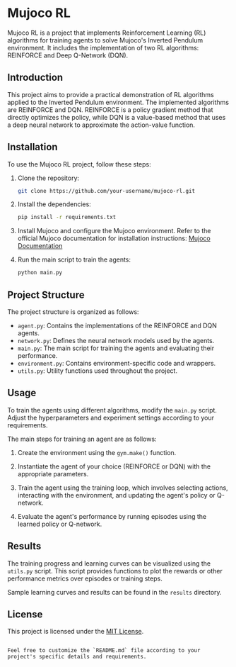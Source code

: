 # Mujoco RL

Mujoco RL is a project that implements Reinforcement Learning (RL) algorithms for training agents to solve Mujoco's Inverted Pendulum environment. It includes the implementation of two RL algorithms: REINFORCE and Deep Q-Network (DQN).

## Introduction

This project aims to provide a practical demonstration of RL algorithms applied to the Inverted Pendulum environment. The implemented algorithms are REINFORCE and DQN. REINFORCE is a policy gradient method that directly optimizes the policy, while DQN is a value-based method that uses a deep neural network to approximate the action-value function.

## Installation

To use the Mujoco RL project, follow these steps:

1. Clone the repository:
   ```bash
   git clone https://github.com/your-username/mujoco-rl.git
   ```

2. Install the dependencies:
   ```bash
   pip install -r requirements.txt
   ```

3. Install Mujoco and configure the Mujoco environment. Refer to the official Mujoco documentation for installation instructions: [Mujoco Documentation](https://www.mujoco.org/)

4. Run the main script to train the agents:
   ```bash
   python main.py
   ```

## Project Structure

The project structure is organized as follows:

- `agent.py`: Contains the implementations of the REINFORCE and DQN agents.
- `network.py`: Defines the neural network models used by the agents.
- `main.py`: The main script for training the agents and evaluating their performance.
- `environment.py`: Contains environment-specific code and wrappers.
- `utils.py`: Utility functions used throughout the project.

## Usage

To train the agents using different algorithms, modify the `main.py` script. Adjust the hyperparameters and experiment settings according to your requirements.

The main steps for training an agent are as follows:

1. Create the environment using the `gym.make()` function.

2. Instantiate the agent of your choice (REINFORCE or DQN) with the appropriate parameters.

3. Train the agent using the training loop, which involves selecting actions, interacting with the environment, and updating the agent's policy or Q-network.

4. Evaluate the agent's performance by running episodes using the learned policy or Q-network.

## Results

The training progress and learning curves can be visualized using the `utils.py` script. This script provides functions to plot the rewards or other performance metrics over episodes or training steps.

Sample learning curves and results can be found in the `results` directory.

## License

This project is licensed under the [MIT License](LICENSE).
```

Feel free to customize the `README.md` file according to your project's specific details and requirements.